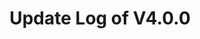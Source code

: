 ---
permalink: /wiki/posts/update-log/4-0-0
title: "Update Log of V4.0.0"
redirect_from:
  - /Posts/Update-Log/4-0-0
easy_links:
  list:
    - link_name: "V4"
      search:
        name: "V4.0.0"
short_description: "This update is full of many quality improvements. Most of its changes are not noticeable to the average player but a good amount are."
update_published_at: "2021-05-14 13:00:00 +00:00"
post_created_at: "2021-05-14 00:00:00 +00:00"
post_updated_at: "2022-04-19 00:00:00 +00:00"
update_published_at_time_zone: "PDT"
tags:
  - V4
  - Improvements Only
update_log_data:
  version: "4.0.0"
  content:
    - title: "Summary"
      id: "SummaryList"
      type: "Typed_Change_List"
      content:
        - text: "Added a new in-game update logs system."
          type: "Add"
        - text: "The revamped <code>Dock / Game Rooms Dock</code> is now back and is now enabled!"
          type: "Add"
          content:
            - text: "It features following games currently:"
              type: "Note"
              content:
                - text: "<code>Dock / Game Rooms Dock / Four Corners</code> (which has been ported over from the old dock)."
                  type: "Note"
                - text: "<code>Dock / Game Rooms Dock / Four Corners Reversed</code> (which has been ported over from the old dock)."
                  type: "Note"
                - text: "<code>Dock / Game Rooms Dock / Game Says</code> (which is a replacement for the Find The Color game from the old dock)."
                  type: "Note"
        - text: "The rainbow effect has been added back."
          type: "Add"
        - text: "The player name tag system got a well-deserved revamp."
          type: "Remake"
        - text: "The <code>Dock / Old Game Rooms Dock</code> will not appear in newer servers in a little over a week from the time of writing."
          type: "Remove"
        - text: "A few (pretty noticeable) bugs like for example your camera not being able to look through certain objects have been fixed."
          type: "Fix"
    - title: "Full Change List"
      id: "ChangeList"
      type: "Typed_Change_List"
      count: true
      content:
        - text: "The dock placing system now natively supports stand-alone docks that only appear with a set chance. "
          type: "Add"
          content:
            - text: "Added the natively supported ability to have different versions of docks replace their counterpart with a set chance of it happening."
              type: "Add"
              content:
                - text: "So for example I could make a joke version of an already existing stand-alone dock and make it so it only replaces the normal dock at a certain chance."
                  type: "Note"
            - text: "Added the natively supported ability to have dock entrances be considered reserved even if no dock actually uses said dock entrance(s)."
              type: "Add"
              content:
                - text: "So it's basically like a dock that has a reserved dock entrance assigned to it but the dock itself doesn't exist and the dock entrance that it is assigned to still gets marked as in use."
                  type: "Note"
            - text: "Hmm... I wonder if this update added some stuff that takes advantage of the now natively supported ability to have different versions of docks replace their counterpart? I guess we'll never know! <s class=\"spoiler\">:)</s>"
              type: "Note"
        - text: "The text around the play button in the intro of the game now uses white text instead of black text."
          type: "Edit"
          content:
            - text: "When that part of the intro is small enough the background color will now be set to black and will be a little less transparent."
              type: "Add"
        - text: "The main sign in the <code>Dock / Bob the Mob Dock</code> now uses white text instead of black text."
          type: "Edit"
        - text: "Night has been removed so the game is now day only and street lights are set to on."
          type: "Remove"
        - text: "The <code>Dock / Update Logs Dock</code> has been added! This is the V1 of the new system that replaces the old dev forum post."
          type: "Add"
        - text: "Completely threw out the old game loading system and replaced it with a new one. This change should be unnoticeable to the player."
          type: "Remake_Backend"
          content:
            - text: "Due to the old system being a host of the rainbow party system the rainbow party system has been completely wiped out. The only thing that remains still in the backend of the game is it's dock. RIP."
              type: "Note_Backend"
        - text: "The backend of the <code>Dock / Server And Game Info Dock</code> (or server system dock for short) has been completely recoded from scratch. Due to this some statistics have been removed."
          type: "Remake"
        - text: "Completely recoded the system that decides whether your camera can look through an object or not. This included fixes to objects that should have been able to be looked through."
          type: "Remake"
        - text: "Completely recoded the player name tags system."
          type: "Remake"
          content:
            - text: "The new system has the natively supported ability of live updating titles. This will be used in an upcoming update (<code>RBAP Update / V4.1.0</code>)!"
              type: "Note"
            - text: "Titles now have priorities. So if a player has two titles on the same line available to them the one with the highest priority will be shown."
              type: "Note"
            - text: "The system has the ability to have a title apply to a wider range of players than the original system was capable of."
              type: "Note"
            - text: "Upgradability of this new system is much better than the old system."
              type: "Note"
            - text: "Kinda accidentally added the way for there to be natively supported name tags on NPCs. It isn't officially supported but there is some level of support for it (or at least future-proofs for it) if I ever want to use it."
              type: "Note_Backend"
        - text: "The revamped <code>Dock / Game Rooms Dock</code> has been added back after being quietly removed in <code>RBAP Update / V3.1.0</code> due to my unwillingness to finally finish it. Here's a list of everything different from when it was added in V3 (and pretending like it was enabled when it was added):"
          type: "Add"
          content:
            - text: "Instead of porting over the Find The Right Color game (like I had originally planned) a replacement for that game has been added called <code>Dock / Game Rooms Dock / Game Says</code>. This was what was preventing the dock from being enabled."
              type: "Add"
            - text: "The system that handles the teleporting of your character when you fall down into the black abyss (or whatever it's called) has been improved. To be more specific it will no longer block new requests each time a player is being processed by it."
              type: "Edit"
              content:
                - text: "It also now handles each of the Game Rooms' black abyss instead of just one of them. Oops!"
                  type: "Fix"
            - text: "The systems that run the dock now actually use the barriers on the dock (which wasn't the case due to an oversight done by me). Oops (again)!"
              type: "Fix"
        - text: "The <code>Dock / Old Game Rooms Dock</code> now has a date that it will not appear in new servers after. RIP old <code>Dock / Game Rooms Dock</code> 2019-2021."
          type: "Remove"
          content:
            - text: "After on the end (aka midnight) of Sunday, May 23 (PDT) the dock will not appear in newer servers and in existing servers the gate on the dock's dock entrance will be raised. Also the light on the dock entrance in existing servers will turn yellow 5 minutes beforehand."
              type: "Note"
            - text: "I have some ideas on how I can still keep it around in the game for people who might like it but for the most part the dock won't appear in the game after the set date."
              type: "Note"
        - text: "The rainbow effect has been added back to the game! However the rotation of the bloxy awards remake statue will not be returning."
          type: "Add"
        - text: "The statue on the remade bloxy statue dock no longer uses any union objects which fixes collisions which has given me the ability to get rid of the barrier protecting the statue. In summary barrier be gone."
          type: "Edit"
        - text: "The <code>Dock / Rainbow Dance Floor</code> has been readded to the game after being removed along with rainbow parties."
          type: "Add"
        - text: "Both the <code>Dock / Rainbow Dance Floor</code> and the <code>Dock / Game Rooms Dock</code> don't (for now at least) have their own music. This is due to technical reasons like how music zones aren't bound to any dock."
          type: "Note"
        - text: "The system behind the animation of the camera during the intro now supports animations that are not bound to any dock."
          type: "Add"
          content:
            - text: "3 new camera animations have been added as a result of that."
              type: "Add"
        - text: "The camera during the intro now pays a visit to the <code>Dock / Stage</code>."
          type: "Add"
        - text: "The system behind the <code>Dock / No Standing Joke Dock</code> has been rewritten entirely. It is much better at detecting characters compared to the old system."
          type: "Remake"
        - text: "The play button in the intro can no longer be clicked through the loading screen. Sorry but the loading screen is there for a reason."
          type: "Fix"
        - text: "Fixed a bug that made it so you could walk right through the walls of the original window showcase. Quite literally no idea why this happened or when it started but it's fixed now."
          type: "Fix"
          content:
            - text: "Thanks to copy and pasting the bug also affected the newer window showcase."
              type: "Note"
        - text: "The guy that types lines of code into the fake console has received a few updates:"
          type: "Group_Edit"
          content:
            - text: "He will no longer type an entry when that entry's output is already visible on the screen. So there will no longer be constant printing of `Hello world!`."
              type: "Add"
            - text: "The following lines of code have been added:"
              type: "Add"
              content:
                - text: "Input: `local function Run() print(\"Hello from a function!\") end Run()` Output: <s class=\"spoiler\"><code>Hello from a function!</code></s>"
                  type: "Note"
                - text: "Input: `print(math.random(1, 9999999999))` Output: <s class=\"spoiler\"><code>😵</code></s>"
                  type: "Note"
                - text: "Input: `print(Shrug)` Output: <s class=\"spoiler\"><code>¯\_(ツ)_/¯</code></s>"
                  type: "Note"
                - text: "Input: `local Answer = QuestionAnswerer(\"Does this console have some more RGB?\") print(Answer)` Output: <s class=\"spoiler\"><code>Yes!</code></s>"
                  type: "Note"
                - text: "Input: `local Answer = QuestionAnswerer(\"What's BOB's favorite color?\") print(Answer)` Output: <s class=\"spoiler\"><code>This one currently! A previous one was this one in around 2017 to 2018</code></s>"
                  type: "Note"
                - text: "Input: `if SSIntroE then print(\"Hmm...\") end` Output: <s class=\"spoiler\"><code>Hmm...</code></s>"
                  type: "Note"
                - text: "Input: `print(game.PlaceId)` Output: <s class=\"spoiler\"><code>{game.PlaceId}</code></s>"
                  type: "Note"
                - text: "Input: `print(game.ClassName)` Output: <s class=\"spoiler\"><code>{game.ClassName}</code></s>"
                  type: "Note"
                - text: "Input: `print(typeof(game))` Output: <s class=\"spoiler\"><code>{typeof(game)}</code></s>"
                  type: "Note"
                - text: "Input: `print(type(game))` Output: <s class=\"spoiler\"><code>{type(game)}</code></s>"
                  type: "Note"
            - text: "The lines of code that he types is now being controlled by a new philosophy of how it should operate:"
              type: "Note"
              content:
                - text: "If you try a line of code out for yourself in a script running Roblox's Lua implementation each line of code should work (pretending like you have the required variables and etc). There will no longer be lines of code that aren't written in Roblox's Lua implementation. So in summary if there's some way that a line of code could run in an actual script then it is fine to include in the lines of code that he types."
                  type: "Note"
        - text: "When the game is loading the docks the dock entrances won't be animated. (So no more having to wait for dock entrances to open up after a server starts up.)"
          type: "Edit"
        - text: "The physics of dock entrances are now rendered by the server all the time instead of letting the Roblox engine decide. (So if there's someone with a laggy internet connection standing right next to a dock entrance the dock entrance shouldn't be affected.)"
          type: "Edit"
        - text: "Unless explicitly disabled on a per-dock basis any parts in a dock that are affected by physics will have their physics forced to be rendered by the server."
          type: "Edit"
        - text: "Fixed a major bug with the reserved docks system of the dock placing system. This bug actually wasn't really causing any issues but it would have been if certain criteria was met which at the time of writing it has not been."
          type: "Fix"
        - text: "Edited the kick message for when a player is subject to China's laws and regulations."
          type: "Edit"
          content:
            - text: "(Since I think the kick message was never listed in an update log before now here's the reason for it existing: Trying to cope the game to China's laws and regulations is just a rabbit hole I don't want to go down and I don't see much in return for doing so.)"
              type: "Note"
---